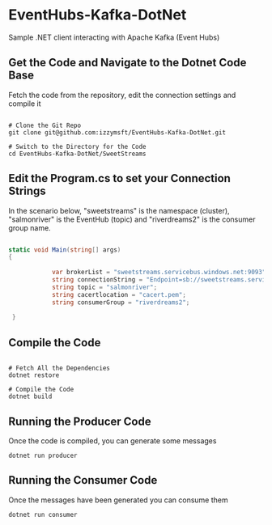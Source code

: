 # EventHubs-Kafka-DotNet
Sample .NET client interacting with Apache Kafka (Event Hubs)


## Get the Code and Navigate to the Dotnet Code Base

Fetch the code from the repository, edit the connection settings and compile it

```shell

# Clone the Git Repo
git clone git@github.com:izzymsft/EventHubs-Kafka-DotNet.git

# Switch to the Directory for the Code
cd EventHubs-Kafka-DotNet/SweetStreams

```


## Edit the Program.cs to set your Connection Strings

In the scenario below, "sweetstreams" is the namespace (cluster), "salmonriver" is the EventHub (topic) and "riverdreams2" is the consumer group name.

```csharp

static void Main(string[] args)
{
        
            var brokerList = "sweetstreams.servicebus.windows.net:9093";
            string connectionString = "Endpoint=sb://sweetstreams.servicebus.windows.net/;SharedAccessKeyName=Izzy;SharedAccessKey=AIE54oZFiGNuz89FIqSjHTOfTcsNhVfMG+kyOnCmKx8=;EntityPath=salmonriver";
            string topic = "salmonriver";
            string cacertlocation = "cacert.pem";
            string consumerGroup = "riverdreams2";
            
 }

```


## Compile the Code
```shell

# Fetch All the Dependencies
dotnet restore

# Compile the Code
dotnet build

```

## Running the Producer Code

Once the code is compiled, you can generate some messages

```shell
dotnet run producer
```

## Running the Consumer Code

Once the messages have been generated you can consume them

```shell
dotnet run consumer
```

